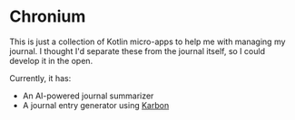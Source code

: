 # Chronium

This is just a collection of Kotlin micro-apps to help me with managing my journal. I thought I'd separate these from the journal itself, so I could develop it in the open.

Currently, it has:
- An AI-powered journal summarizer
- A journal entry generator using [Karbon](https://github.com/thebrownfoxx/karbon)